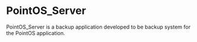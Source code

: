# PointOS_Server
PointOS_Server is a backup application developed to be backup system for the PointOS application.
